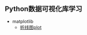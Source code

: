 ## Python数据可视化库学习
+ matplotlib
   + [折线图plot](https://github.com/2048JiaLi/PY3_privacy/blob/master/%E6%95%B0%E6%8D%AE%E5%8F%AF%E8%A7%86%E5%8C%96/Pvalue_GRR.md)
